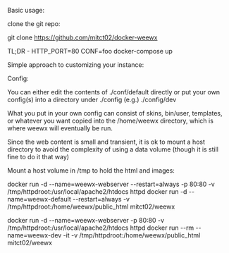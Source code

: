 Basic usage:

clone the git repo:

git clone https://github.com/mitct02/docker-weewx

TL;DR - HTTP_PORT=80 CONF=foo docker-compose up

Simple approach to customizing your instance:

Config:

You can either edit the contents of ./conf/default directly or
  put your own config(s) into a directory under ./config (e.g.)
  ./config/dev
  
  What you put in your own config can consist of skins, bin/user,
  templates, or whatever you want copied into the /home/weewx directory,
  which is where weewx will eventually be run.
  
Since the web content is small and transient, it is ok
  to mount a host directory to avoid the complexity of using a data
  volume (though it is still fine to do it that way)

Mount a host volume in /tmp to hold the html and images:

docker run -d --name=weewx-webserver --restart=always -p 80:80 -v /tmp/httpdroot:/usr/local/apache2/htdocs httpd
docker run -d --name=weewx-default --restart=always -v /tmp/httpdroot:/home/weewx/public_html mitct02/weewx

docker run -d --name=weewx-webserver -p 80:80 -v /tmp/httpdroot:/usr/local/apache2/htdocs httpd
docker run --rm --name=weewx-dev -it -v /tmp/httpdroot:/home/weewx/public_html mitct02/weewx
